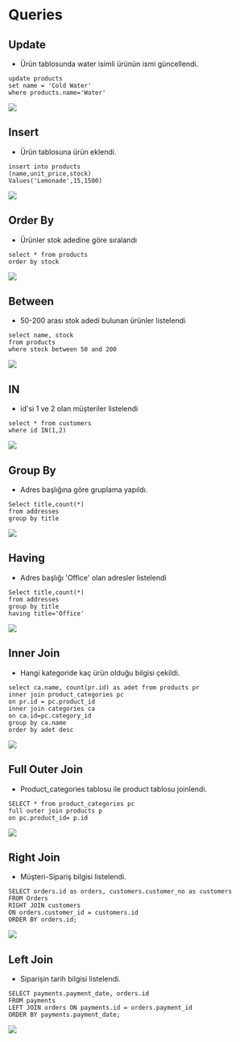 # Queries
## Update
- Ürün tablosunda water isimli ürünün ismi güncellendi.
```
update products
set name = 'Cold Water'
where products.name='Water'
```
<img src=https://github.com/gorkemacir/etiyaAkademi2/blob/main/query%20%C3%A7%C4%B1kt%C4%B1lar%C4%B1/update.png />

## Insert
- Ürün tablosuna ürün eklendi.
```
insert into products 
(name,unit_price,stock)
Values('Lemonade',15,1500)
```
<img src=https://github.com/gorkemacir/etiyaAkademi2/blob/main/query%20%C3%A7%C4%B1kt%C4%B1lar%C4%B1/insert.png />

## Order By
- Ürünler stok adedine göre sıralandı
```
select * from products
order by stock
```
<img src=https://github.com/gorkemacir/etiyaAkademi2/blob/main/query%20%C3%A7%C4%B1kt%C4%B1lar%C4%B1/order%20by.png />

## Between
- 50-200 arası stok adedi bulunan ürünler listelendi
```
select name, stock
from products
where stock between 50 and 200
```
<img src=https://github.com/gorkemacir/etiyaAkademi2/blob/main/query%20%C3%A7%C4%B1kt%C4%B1lar%C4%B1/between.png />

## IN
- id'si 1 ve 2 olan müşteriler listelendi
```
select * from customers 
where id IN(1,2)
```
<img src=https://github.com/gorkemacir/etiyaAkademi2/blob/main/query%20%C3%A7%C4%B1kt%C4%B1lar%C4%B1/In.png />

## Group By
- Adres başlığına göre gruplama yapıldı.
```
Select title,count(*) 
from addresses
group by title
```
<img src=https://github.com/gorkemacir/etiyaAkademi2/blob/main/query%20%C3%A7%C4%B1kt%C4%B1lar%C4%B1/group%20by.png />

## Having
- Adres başlığı 'Office' olan adresler listelendi
```
Select title,count(*) 
from addresses
group by title
having title='Office'
```
<img src=https://github.com/gorkemacir/etiyaAkademi2/blob/main/query%20%C3%A7%C4%B1kt%C4%B1lar%C4%B1/having.png />

## Inner Join
- Hangi kategoride kaç ürün olduğu bilgisi çekildi.
```
select ca.name, count(pr.id) as adet from products pr
inner join product_categories pc
on pr.id = pc.product_id
inner join categories ca
on ca.id=pc.category_id
group by ca.name
order by adet desc
```
<img src=https://github.com/gorkemacir/etiyaAkademi2/blob/main/query%20%C3%A7%C4%B1kt%C4%B1lar%C4%B1/inner%20join.png />

## Full Outer Join
- Product_categories tablosu ile product tablosu joinlendi.
```
SELECT * from product_categories pc
full outer join products p 
on pc.product_id= p.id
```
<img src=https://github.com/gorkemacir/etiyaAkademi2/blob/main/query%20%C3%A7%C4%B1kt%C4%B1lar%C4%B1/full%20outer%20join.png />

## Right Join
- Müşteri-Sipariş bilgisi listelendi.
```
SELECT orders.id as orders, customers.customer_no as customers
FROM Orders
RIGHT JOIN customers
ON orders.customer_id = customers.id
ORDER BY orders.id;
```
<img src=https://github.com/gorkemacir/etiyaAkademi2/blob/main/query%20%C3%A7%C4%B1kt%C4%B1lar%C4%B1/right%20join.png />

## Left Join
- Siparişin tarih bilgisi listelendi.
```
SELECT payments.payment_date, orders.id
FROM payments
LEFT JOIN orders ON payments.id = orders.payment_id
ORDER BY payments.payment_date;
```
<img src=https://github.com/gorkemacir/etiyaAkademi2/blob/main/query%20%C3%A7%C4%B1kt%C4%B1lar%C4%B1/left%20join.png />





